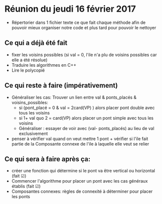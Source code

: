 # Réunion du jeudi 16 février 2017
- Répertorier dans 1 fichier texte ce que fait chaque méthode afin de pouvoir mieux organiser notre code et plus tard pour pouvoir le nettoyer

## Ce qui a déjà été fait
- fixer les voisins possibles (si val = 0, l'ile n'a plu de voisins possibles car elle a été résolue)
- Traduire les algorithmes en C++
- Lire le polycopié

## Ce qui reste à faire (impérativement)
- Généraliser les cas: Trouver un lien entre val & ponts_placés & voisins_possibles:
  - si (pont_placé = 0 & val = 2card(VP) ) alors placer pont double avec tous les voisins
  - si 1+ val quo 2 = card(VP) alors placer un pont simple avec tous les voisins
  - Généraliser : essayer de voir avec (val- ponts_placés) au lieu de val exclusivement
- penser à vérifier val quand on veut mettre 1 pont + vérifier si l'ile fait partie de la Composante connexe de l'ile à laquelle elle veut se relier

## Ce qui sera à faire après ça:
- créer une fonction qui détermine si le pont va être vertical ou horizontal (fait ☑)
- Commencer l'algorithme pour placer un pont avec les cas généraux établis (fait ☑)
- Composantes connexes: règles de connexité à déterminer pour placer les ponts
